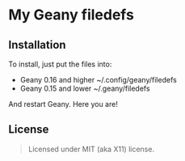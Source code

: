 # My Geany filedefs

## Installation
To install, just put the files into:

+ Geany 0.16 and higher
	~/.config/geany/filedefs
+ Geany 0.15 and lower
	~/.geany/filedefs

And restart Geany. Here you are!
## License
> Licensed under MIT (aka X11) license.
